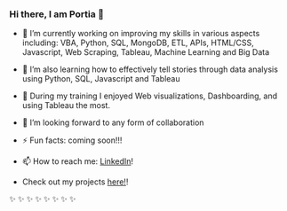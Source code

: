 ### Hi there, I am Portia  👋

- 🔭 I’m currently working on improving my skills in various aspects including: VBA, Python, SQL, MongoDB, ETL, APIs, HTML/CSS, Javascript, Web Scraping,  Tableau, Machine Learning and Big Data
- 🌱 I’m also learning how to effectively tell stories through data analysis using Python, SQL, Javascript and Tableau
- 👯 During my training I enjoyed Web visualizations, Dashboarding, and using Tableau the most.
- 🤔 I’m looking forward to any form of collaboration
- ⚡ Fun facts: coming soon!!!
- 📫 How to reach me:  [LinkedIn](https://www.linkedin.com/in/portia-a/)!

- Check out my projects [here!](https://github.com/Posh007?tab=repositories)!

 ✨ ✨ ✨ ✨ ✨ ✨ ✨ ✨ 
